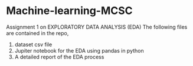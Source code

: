 # Machine-learning-MCSC 
Assignment 1 on EXPLORATORY DATA ANALYSIS (EDA)
The following files are contained in the repo,
1. dataset csv file
2. Jupiter notebook for the EDA using pandas in python
3. A detailed report of the EDA process
